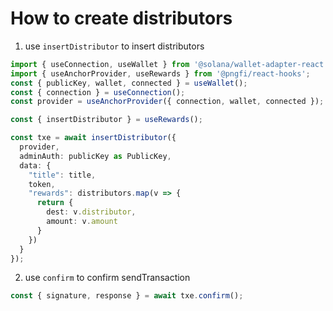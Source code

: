 # How to create distributors

1. use `insertDistributor` to insert distributors

```ts
import { useConnection, useWallet } from '@solana/wallet-adapter-react';
import { useAnchorProvider, useRewards } from '@pngfi/react-hooks';
const { publicKey, wallet, connected } = useWallet();
const { connection } = useConnection();
const provider = useAnchorProvider({ connection, wallet, connected });

const { insertDistributor } = useRewards();

const txe = await insertDistributor({
  provider,
  adminAuth: publicKey as PublicKey,
  data: {
    "title": title,
    token,
    "rewards": distributors.map(v => {
      return {
        dest: v.distributor,
        amount: v.amount
      }
    })
  }
});
```

2. use `confirm` to confirm sendTransaction

```ts
const { signature, response } = await txe.confirm();
```